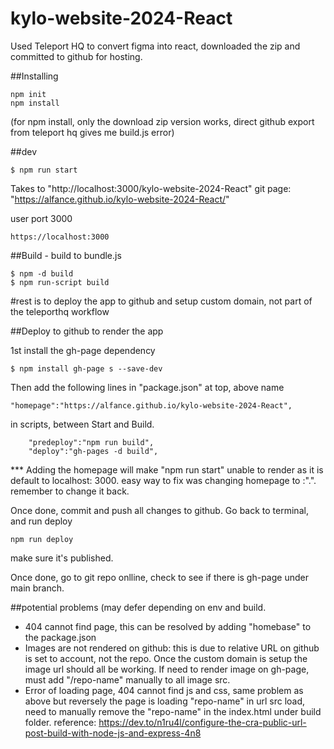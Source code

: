 # kylo-website-2024-React

Used Teleport HQ to convert figma into react, downloaded the zip and committed to github for hosting. 

##Installing
```
npm init
npm install
```
(for npm install, only the download zip version works, direct github export from teleport hq gives me build.js error) 


##dev

```
$ npm run start

```
Takes to "http://localhost:3000/kylo-website-2024-React"
git page: "https://alfance.github.io/kylo-website-2024-React/"

user port 3000
```
https://localhost:3000
```

##Build - build to bundle.js

```
$ npm -d build
$ npm run-script build

```

#rest is to deploy the app to github and setup custom domain, not part of the teleporthq workflow

##Deploy to github to render the app

1st install the gh-page dependency
```
$ npm install gh-page s --save-dev

```

Then add the following lines in "package.json" 
at top, above name
```
"homepage":"https://alfance.github.io/kylo-website-2024-React",
```
in scripts, between Start and Build. 
```
    "predeploy":"npm run build",
    "deploy":"gh-pages -d build",
```
*** Adding the homepage will make "npm run start" unable to render as it is default to localhost: 3000. easy way to fix was changing homepage to :".". remember to change it back. 

Once done, commit and push all changes to github. 
Go back to terminal, and run deploy 
```
npm run deploy
```
make sure it's published. 

Once done, go to git repo onlline, check to see if there is gh-page under main branch. 

##potential problems (may defer depending on env and build. 
- 404 cannot find page, this can be resolved by adding "homebase" to the package.json
- Images are not rendered on github: this is due to relative URL on github is set to account, not the repo. Once the custom domain is setup the image url should all be working. If need to render image on gh-page, must add "/repo-name" manually to all image src.
- Error of loading page, 404 cannot find js and css, same problem as above but reversely the page is loading "repo-name" in url src load, need to manually remove the "repo-name" in the index.html under build folder. 
reference: https://dev.to/n1ru4l/configure-the-cra-public-url-post-build-with-node-js-and-express-4n8
